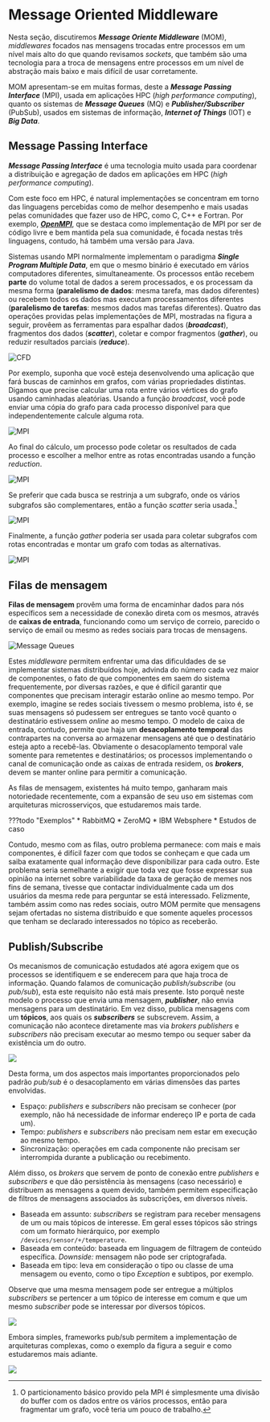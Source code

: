 # Message Oriented Middleware
Nesta seção, discutiremos ***Message Oriente Middleware*** (MOM), *middlewares* focados nas mensagens trocadas entre processos em um nível mais alto do que quando revisamos *sockets*, que também são uma tecnologia para a troca de mensagens entre processos em um nível de abstração mais baixo e mais difícil de usar corretamente.

MOM apresentam-se em muitas formas, deste a ***Message Passing Interface*** (MPI), usada em aplicações HPC (*high performance computing*), quanto os sistemas de ***Message Queues*** (MQ) e ***Publisher/Subscriber*** (PubSub), usados em sistemas de informação, ***Internet of Things*** (IOT) e ***Big Data***.


## Message Passing Interface
***Message Passing Interface*** é uma tecnologia muito usada para coordenar a distribuição e agregação de dados em aplicações em HPC (*high performance computing*). 

Com este foco em HPC, é natural implementações se concentram em torno das linguagens percebidas como de melhor desempenho e mais usadas pelas comunidades que fazer uso de HPC, como C, C++ e Fortran. Por exemplo, ***[OpenMPI](https://www.open-mpi.org/)***, que se destaca como implementação de MPI por ser de código livre e bem mantida pela sua comunidade, é focada nestas três linguagens, contudo, há também uma versão para Java.

Sistemas usando MPI normalmente implementam o paradigma ***Single Program Multiple Data***, em que o mesmo binário é executado em vários computadores diferentes, simultaneamente.
Os processos então recebem **parte** do volume total de dados a serem processados, e os processam da mesma forma (**paralelismo de dados**: mesma tarefa, mas dados diferentes) ou recebem todos os dados mas executam processamentos diferentes (**paralelismo de tarefas**: mesmos dados mas tarefas diferentes).
Quatro das operações providas pelas implementações de MPI, mostradas na figura a seguir, provêem as ferramentas para espalhar dados (***broadcast***), fragmentos dos dados (***scatter***), coletar e compor fragmentos (***gather***), ou reduzir resultados parciais (***reduce***).

![CFD](../images/mpi.jpeg)

Por exemplo, suponha que você esteja desenvolvendo uma aplicação que fará buscas de caminhos em grafos, com várias propriedades distintas.
Digamos que precise calcular uma rota entre vários vértices do grafo usando caminhadas aleatórias. Usando a função *broadcast*, você pode enviar uma cópia do grafo para cada processo disponível para que independentemente calcule alguma rota. 

![MPI](../drawings/mpi.drawio#0)

Ao final do cálculo, um processo pode coletar os resultados de cada processo e escolher a melhor entre as rotas encontradas usando a função *reduction*.

![MPI](../drawings/mpi.drawio#3)

Se preferir que cada busca se restrinja a um subgrafo, onde os vários subgrafos são complementares, então a função *scatter* seria usada.[^scatter]

![MPI](../drawings/mpi.drawio#1)

Finalmente, a função *gather* poderia ser usada para coletar subgrafos com rotas encontradas e montar um grafo com todas as alternativas.

![MPI](../drawings/mpi.drawio#2)


[^scatter]: O particionamento básico provido pela MPI é simplesmente uma divisão do buffer com os dados entre os vários processos, então para fragmentar um grafo, você teria um pouco de trabalho.



## Filas de mensagem
**Filas de mensagem** provêm uma forma de encaminhar dados para nós específicos sem a necessidade de conexão direta com os mesmos, através de **caixas de entrada**, funcionando como um serviço de correio, parecido o serviço de email ou mesmo as redes sociais para trocas de mensagens.

![Message Queues](../drawings/message_queue.drawio#2)

Estes *middleware* permitem enfrentar uma das dificuldades de se implementar sistemas distribuídos hoje, advinda do número cada vez maior de componentes, o fato de que componentes em saem do sistema frequentemente, por diversas razões, e que é difícil garantir que componentes que precisam interagir estarão online ao mesmo tempo.
Por exemplo, imagine se redes sociais tivessem o mesmo problema, isto é, se suas mensagens só pudessem ser entregues se tanto você quanto o destinatário estivessem *online* ao mesmo tempo.
O modelo de caixa de entrada, contudo, permite que haja um **desacoplamento temporal** das contrapartes na conversa ao armazenar mensagens até que o destinatário esteja apto a recebê-las.
Obviamente o desacoplamento temporal vale somente para remetentes e destinatários; os processos implementando o canal de comunicação onde as caixas de entrada residem, os ***brokers***, devem se manter online para permitir a comunicação.

As filas de mensagem, existentes há muito tempo, ganharam mais notoriedade recentemente, com a expansão de seu uso em sistemas com arquiteturas microsserviços, que estudaremos mais tarde.

???todo "Exemplos"
     * RabbitMQ
     * ZeroMQ
     * IBM Websphere
     * Estudos de caso

Contudo, mesmo com as filas, outro problema permanece: com mais e mais componentes, é difícil fazer com que todos se conheçam e que cada um saiba exatamente qual informação deve disponibilizar para cada outro. Este problema seria semelhante a exigir que toda vez que fosse expressar sua opinião na internet sobre variabilidade da taxa de geração de memes nos fins de semana, tivesse que contactar individualmente cada um dos usuários da mesma rede para perguntar se está interessado.
Felizmente, também assim como nas redes sociais, outro MOM permite que mensagens sejam ofertadas no sistema distribuído e que somente aqueles processos que tenham se declarado interessados no tópico as receberão.

    
## Publish/Subscribe
Os mecanismos de comunicação estudados até agora exigem que os processos se identifiquem e se enderecem para que haja troca de informação.
Quando falamos de comunicação *publish/subscribe* (ou *pub/sub*), esta este requisito não está mais presente. 
Isto porquê neste modelo o processo que envia uma mensagem, ***publisher***, não envia mensagens para um destinatário. 
Em vez disso, publica mensagens com um **tópicos**, aos quais os ***subscribers*** se subscrevem.
Assim, a comunicação não acontece diretamente mas via *brokers* *publishers* e *subscribers* não precisam executar ao mesmo tempo ou sequer saber da existência um do outro.

[![](../images/aws_pubsub.png)](https://aws.amazon.com/pub-sub-messaging/)

Desta forma, um dos aspectos mais importantes proporcionados pelo padrão *pub/sub* é o desacoplamento em várias dimensões das partes envolvidas.

* Espaço: *publishers* e *subscribers* não precisam se conhecer (por exemplo, não há necessidade de informar endereço IP e porta de cada um).
* Tempo: *publishers* e *subscribers* não precisam nem estar em execução ao mesmo tempo.
* Sincronização: operações em cada componente não precisam ser interrompida durante a publicação ou recebimento.

Além disso, os *brokers* que servem de ponto de conexão entre *publishers*  e *subscribers* e que dão persistência às mensagens (caso necessário) e distribuem as mensagens a quem devido, também permitem especificação de filtros de mensagens associados às subscrições, em diversos níveis.

* Baseada em assunto: *subscribers* se registram para receber mensagens de um ou mais tópicos de interesse. Em geral esses tópicos são strings com um formato hierárquico, por exemplo `/devices/sensor/+/temperature`.
* Baseada em conteúdo: baseada em linguagem de filtragem de conteúdo específica. *Downside:* mensagem não pode ser criptografada.
* Baseada em tipo: leva em consideração o tipo ou classe de uma mensagem ou evento, como o tipo *Exception* e subtipos, por exemplo.

Observe que uma mesma mensagem pode ser entregue a múltiplos *subscribers* se pertencer a um tópico de interesse em comum e que um mesmo *subscriber* pode se interessar por diversos tópicos.

[![](../images/google_pubsub.svg)](https://cloud.google.com/pubsub/docs/overview)


Embora simples, frameworks pub/sub permitem a implementação de arquiteturas complexas, como o exemplo da figura a seguir e como estudaremos mais adiante.

[![](../images/google_pubsub2.svg)](https://cloud.google.com/pubsub/docs/overview)